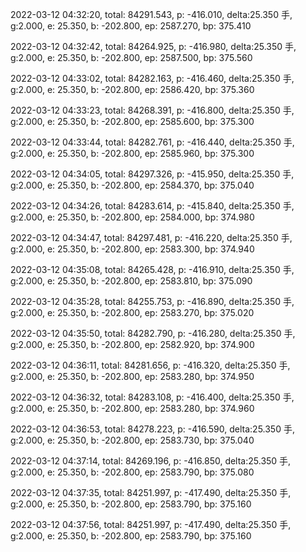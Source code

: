 2022-03-12 04:32:20, total: 84291.543, p: -416.010, delta:25.350 手, g:2.000, e: 25.350, b: -202.800, ep: 2587.270, bp: 375.410

2022-03-12 04:32:42, total: 84264.925, p: -416.980, delta:25.350 手, g:2.000, e: 25.350, b: -202.800, ep: 2587.500, bp: 375.560

2022-03-12 04:33:02, total: 84282.163, p: -416.460, delta:25.350 手, g:2.000, e: 25.350, b: -202.800, ep: 2586.420, bp: 375.360

2022-03-12 04:33:23, total: 84268.391, p: -416.800, delta:25.350 手, g:2.000, e: 25.350, b: -202.800, ep: 2585.600, bp: 375.300

2022-03-12 04:33:44, total: 84282.761, p: -416.440, delta:25.350 手, g:2.000, e: 25.350, b: -202.800, ep: 2585.960, bp: 375.300

2022-03-12 04:34:05, total: 84297.326, p: -415.950, delta:25.350 手, g:2.000, e: 25.350, b: -202.800, ep: 2584.370, bp: 375.040

2022-03-12 04:34:26, total: 84283.614, p: -415.840, delta:25.350 手, g:2.000, e: 25.350, b: -202.800, ep: 2584.000, bp: 374.980

2022-03-12 04:34:47, total: 84297.481, p: -416.220, delta:25.350 手, g:2.000, e: 25.350, b: -202.800, ep: 2583.300, bp: 374.940

2022-03-12 04:35:08, total: 84265.428, p: -416.910, delta:25.350 手, g:2.000, e: 25.350, b: -202.800, ep: 2583.810, bp: 375.090

2022-03-12 04:35:28, total: 84255.753, p: -416.890, delta:25.350 手, g:2.000, e: 25.350, b: -202.800, ep: 2583.270, bp: 375.020

2022-03-12 04:35:50, total: 84282.790, p: -416.280, delta:25.350 手, g:2.000, e: 25.350, b: -202.800, ep: 2582.920, bp: 374.900

2022-03-12 04:36:11, total: 84281.656, p: -416.320, delta:25.350 手, g:2.000, e: 25.350, b: -202.800, ep: 2583.280, bp: 374.950

2022-03-12 04:36:32, total: 84283.108, p: -416.400, delta:25.350 手, g:2.000, e: 25.350, b: -202.800, ep: 2583.280, bp: 374.960

2022-03-12 04:36:53, total: 84278.223, p: -416.590, delta:25.350 手, g:2.000, e: 25.350, b: -202.800, ep: 2583.730, bp: 375.040

2022-03-12 04:37:14, total: 84269.196, p: -416.850, delta:25.350 手, g:2.000, e: 25.350, b: -202.800, ep: 2583.790, bp: 375.080

2022-03-12 04:37:35, total: 84251.997, p: -417.490, delta:25.350 手, g:2.000, e: 25.350, b: -202.800, ep: 2583.790, bp: 375.160

2022-03-12 04:37:56, total: 84251.997, p: -417.490, delta:25.350 手, g:2.000, e: 25.350, b: -202.800, ep: 2583.790, bp: 375.160